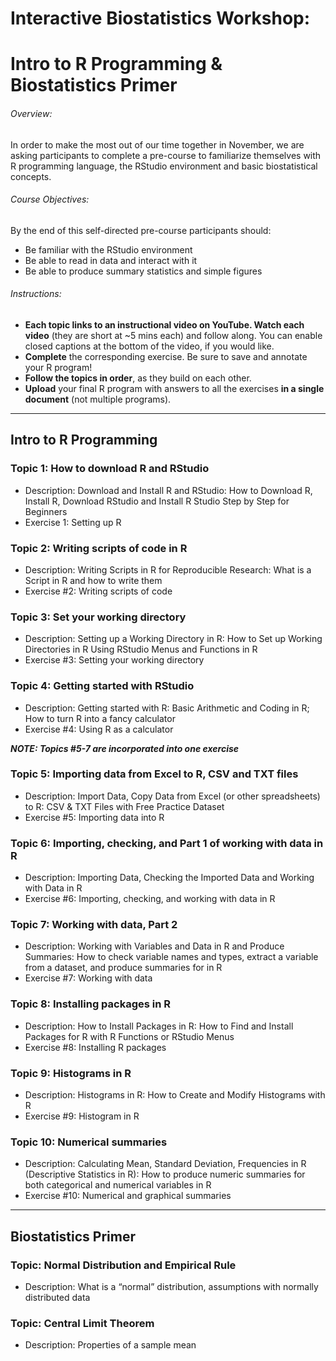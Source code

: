 # Interactive Biostatistics Workshop: 
# Intro to R Programming & Biostatistics Primer

###### Overview: 
In order to make the most out of our time together in November, we are asking participants to complete a pre-course to familiarize themselves with R programming language, the RStudio environment and basic biostatistical concepts.  

###### Course Objectives: 	
By the end of this self-directed pre-course participants should: 
-	Be familiar with the RStudio environment
-	Be able to read in data and interact with it
-	Be able to produce summary statistics and simple figures

###### Instructions:
-	**Each topic links to an instructional video on YouTube. Watch each video** (they are short at ~5 mins each) and follow along. You can enable closed captions at the bottom of the video, if you would like.
-	**Complete** the corresponding exercise. Be sure to save and annotate your R program!
-	**Follow the topics in order**, as they build on each other.
-	**Upload** your final R program with answers to all the exercises **in a single document** (not multiple programs).  

----------------------------------------------------------------------------------------------------------------------------
## Intro to R Programming

### Topic 1: How to download R and RStudio
- Description: Download and Install R and RStudio: How to Download R, Install R, Download RStudio and Install R Studio Step by Step for Beginners	
- Exercise 1: Setting up R

### Topic 2: Writing scripts of code in R
- Description: Writing Scripts in R for Reproducible Research: What is a Script in R and how to write them	
- Exercise #2: Writing scripts of code

### Topic 3: Set your working directory
- Description: Setting up a Working Directory in R: How to Set up Working Directories in R Using RStudio Menus and Functions in R	
- Exercise #3: Setting your working directory

### Topic 4: Getting started with RStudio
- Description: Getting started with R: Basic Arithmetic and Coding in R; How to turn R into a fancy calculator	
- Exercise #4: Using R as a calculator

***NOTE: Topics #5-7 are incorporated into one exercise***

### Topic 5:	Importing data from Excel to R, CSV and TXT files 
- Description: Import Data, Copy Data from Excel (or other spreadsheets) to R: CSV & TXT Files with Free Practice Dataset
- Exercise #5: Importing data into R

### Topic 6: Importing, checking, and Part 1 of working with data in R
- Description: Importing Data, Checking the Imported Data and Working with Data in R	
- Exercise #6: Importing, checking, and working with data in R

### Topic 7: Working with data, Part 2
- Description: Working with Variables and Data in R and Produce Summaries: How to check variable names and types, extract a variable from a dataset, and produce summaries for in R	
- Exercise #7: Working with data

### Topic 8: Installing packages in R
- Description: How to Install Packages in R: How to Find and Install Packages for R with R Functions or RStudio Menus
- Exercise #8: Installing R packages

### Topic 9: Histograms in R 
- Description: Histograms in R: How to Create and Modify Histograms with R	
- Exercise #9: Histogram in R

### Topic 10: Numerical summaries   
- Description: Calculating Mean, Standard Deviation, Frequencies in R (Descriptive Statistics in R): How to produce numeric summaries for both categorical and numerical variables in R
- Exercise #10: Numerical and graphical summaries

---------------------------------------------------------------------------------

## Biostatistics Primer

### Topic: Normal Distribution and Empirical Rule
- Description: What is a “normal” distribution, assumptions with normally distributed data	

### Topic: Central Limit Theorem
- Description: Properties of a sample mean	
